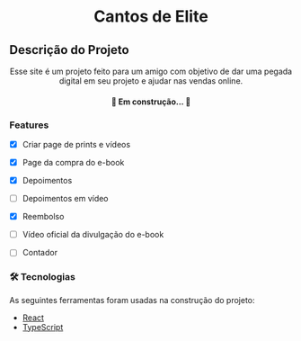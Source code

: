 <h1 align="center">Cantos de Elite</h1>

## Descrição do Projeto

<p align="center">Esse site é um projeto feito para um amigo com objetivo de dar uma pegada digital em seu projeto e ajudar nas vendas online.</p>

<h4 align="center"> 
	🚧  Em construção...  🚧
</h4>

### Features

- [x] Criar page de prints e vídeos
- [x] Page da compra do e-book
- [x] Depoimentos
- [ ] Depoimentos em vídeo
- [x] Reembolso
- [ ] Vídeo oficial da divulgação do e-book
- [ ] Contador


### 🛠 Tecnologias

As seguintes ferramentas foram usadas na construção do projeto:

- [React](https://pt-br.reactjs.org/)
- [TypeScript](https://www.typescriptlang.org/)
